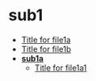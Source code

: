 <!-- this entire file is auto-generated -->

# sub1

- [Title for file1a](file1a.md)
- [Title for file1b](file1b.md)
- [**sub1a**](sub1a)
    - [Title for file1a1](sub1a/file1a1.md)
